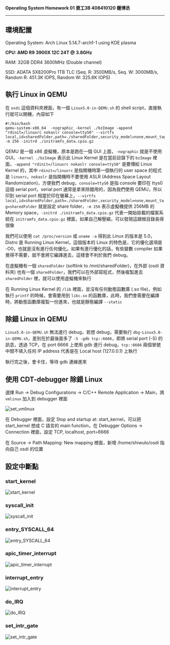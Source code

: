 **Operating System Homework 01  資工3B 408410120 鍾博丞**

-----------------------------------------

## 環境配置

Operating System: Arch Linux 5.14.7-arch1-1 using KDE plasma

**CPU: AMD R9 3900X 12C 24T @ 3.8GHz**

RAM: 32GB DDR4 3600MHz (Double channel)

SSD: ADATA SX8200Pro 1TB TLC (Seq. R: 3500MB/s, Seq. W: 3000MB/s, Random R: 451.3K IOPS, Random W: 325.6K IOPS)

## 執行 Linux in QEMU

在 `osdi` 這個資料夾裡面，有一個 `Linux5.0-in-QEMU.sh` 的 shell script，直接執行就可以開機，內容如下

```shell
#!/bin/bash
qemu-system-x86_64  -nographic -kernel ./bzImage -append "rdinit=/linuxrc nokaslr console=ttyS0" --virtfs local,id=sharedFolder,path=./sharedFolder,security_model=none,mount_tag=sharedFolder -m 256 -initrd ./initramfs_data.cpio.gz
```

QEMU 是一個 x86 虛擬機，原本是跑在一個 GUI 上面，`-nographic` 就是不使用 GUI，`-kernel ./bzImage` 表示此 Linux Kernel 是在當前目錄下的 `bzImage` 裡面，`-append "rdinit=/linuxrc nokaslr console=ttyS0"` 是要傳給 Linux Kernel 的，其中 `rdinit=/linuxrc` 是指開機時第一個執行的 user space 的程式是 `linuxrc`，`nokaslr` 是指開機時不要使用 ASLR (Address Space Layout Randomization)，方便我們 debug，`console=ttyS0` 是指 console 要印在 ttys0 這個 serial port，serial port 通常是拿來除錯用的，因為我們使用 QEMU，所以印到 serial port 相當於印在螢幕上，`--virtfs local,id=sharedFolder,path=./sharedFolder,security_model=none,mount_tag=sharedFolder` 就是設定 share folder，`-m 256` 表示虛擬機提供 256MB 的 Memory space，`-initrd ./initramfs_data.cpio.gz` 代表一開始掛載的檔案系統在 `initramfs_data.cpio.gz` 裡面，如果自己解壓縮，可以發現這跟根目錄長得很像

我們可以使用 `cat /proc/version` 或 `uname -a` 得到此 Linux 的版本是 5.0，Distro 是 Running Linux Kernel，這個版本的 Linux 的特色是，它的優化選項是 -O0，也就是沒有進行任何優化。如果有進行優化的話，有些變數 compiler 如果覺得不需要，就不會將它編譯進去，這樣會不利於我們 debug。

在虛擬機有一個 `sharedFolder` (softlink to /mnt/sharedFolder)，在外部 (osdi 資料夾) 也有一個 `sharedFolder`，我們可以在外部寫程式，然後複製進去 `sharedFolder` 裡，就可以使用虛擬機來執行

在 Running Linux Kernel 的 `/lib` 裡面，並沒有任何動態函數庫 (.so file)，例如執行 `printf` 的時候，會需要用到 `libc.so` 的函數庫，此時，我們會需要在編譯時，將動態函數庫複製一份進來，也就是靜態編譯 `--static`

## 除錯 Linux in QEMU

`Linux5.0-in-QEMU.sh` 無法進行 debug，若想 debug，需要執行 `dbg-Linux5.0-in-QEMU.sh`，差別在於最後面多了 `-S -gdb tcp::6666`，即將 serial port (-S) 的訊息，透過 TCP，在 port 6666 上使用 gdb 進行 debug，`tcp::6666` 兩個冒號中間不填入任何 IP address 代表是在 Local host (127.0.0.1) 上執行

執行完之後，會卡住，等待 gdb 連線進來

## 使用 CDT-debugger 除錯 Linux

選擇 Run -> Debug Configurations -> C/C++ Remote Application -> Main，將 `vmlinux` 加入到 debugger 裡面

![set_vmlinux](./img/01_set_vmlinux.png)

在 Debugger 裡面，設定 Stop and startup at: start_kernel，可以把 start_kernel 想成 C 語言的 main function，在 Debugger Options -> Connection 裡面，設定 TCP, localhost, port=6666

在 Source -> Path Mapping: New mapping 裡面，新增 /home/shiwulo/osdi 指向自己 osdi 的位置

## 設定中斷點

### start_kernel

![start_kernel](./img/02_start_kernel.png)

### syscall_init
![syscall_init](./img/03_syscall_init.png)

### entry_SYSCALL_64
![entry_SYSCALL_64](./img/04_entry_SYSCALL_64.png)

### apic_timer_interrupt
![apic_timer_interrupt](./img/05_apic_timer_interrupt.png)

### interrupt_entry
![interrupt_entry](./img/06_interrupt_entry.png)

### do_IRQ
![do_IRQ](./img/07_do_IRQ.png)

### set_intr_gate
![set_intr_gate](./img/08_set_intr_gate.png)
